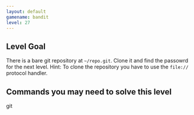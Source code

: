 ```yaml
---
layout: default
gamename: bandit
level: 27
---
```

Level Goal
----------
There is a bare git repository at `~/repo.git`. Clone it and find the passowrd for the next level.
Hint: To clone the repository you have to use the `file://` protocol handler.


Commands you may need to solve this level
-----------------------------------------
git

